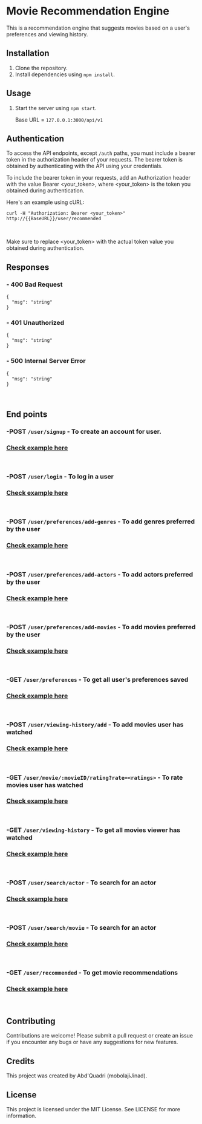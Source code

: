 # Movie Recommendation Engine

This is a recommendation engine that suggests movies based on a user's preferences and viewing history.

## Installation

1. Clone the repository.
2. Install dependencies using `npm install`.

## Usage

1.  Start the server using `npm start`.

    Base URL = `127.0.0.1:3000/api/v1`

## Authentication

To access the API endpoints, except `/auth` paths, you must include a bearer token in the authorization header of your requests. The bearer token is obtained by authenticating with the API using your credentials.

To include the bearer token in your requests, add an Authorization header with the value Bearer <your_token>, where <your_token> is the token you obtained during authentication.

Here's an example using cURL:

```
curl -H "Authorization: Bearer <your_token>"
http://{{BaseURL}}/user/recommended
```

<br>

Make sure to replace <your_token> with the actual token value you obtained during authentication.

## Responses

### - 400 Bad Request

```
{
  "msg": "string"
}
```

### - 401 Unauthorized

```
{
  "msg": "string"
}
```

### - 500 Internal Server Error

```
{
  "msg": "string"
}
```

  <br>

## End points

### -POST `/user/signup` - To create an account for user.

### [Check example here](./markdowns-files/auth.md#signup-examples)

<br>

### -POST `/user/login` - To log in a user

### [Check example here](./markdowns-files/auth.md#login-examples)

<br>

### -POST `/user/preferences/add-genres` - To add genres preferred by the user

### [Check example here](./markdowns-files/preferences.md#add-genres)

<br>

### -POST `/user/preferences/add-actors` - To add actors preferred by the user

### [Check example here](./markdowns-files/preferences.md#add-actors)

<br>

### -POST `/user/preferences/add-movies` - To add movies preferred by the user

### [Check example here](./markdowns-files/preferences.md#add-movies)

<br>

### -GET `/user/preferences` - To get all user's preferences saved

### [Check example here](./markdowns-files/preferences.md#get-preferences)

<br>

### -POST `/user/viewing-history/add` - To add movies user has watched

### [Check example here](./markdowns-files/viewing-history.md#add)

<br>

### -GET `/user/movie/:movieID/rating?rate=<ratings>` - To rate movies user has watched

### [Check example here](./markdowns-files/viewing-history.md#rate)

<br>

### -GET `/user/viewing-history` - To get all movies viewer has watched

### [Check example here](./markdowns-files/viewing-history.md#get-all)

<br>

### -POST `/user/search/actor` - To search for an actor

### [Check example here](./markdowns-files/search.md#actor)

<br>

### -POST `/user/search/movie` - To search for an actor

### [Check example here](./markdowns-files/search.md#movie)

<br>

### -GET `/user/recommended` - To get movie recommendations

### [Check example here](./markdowns-files/recommend.md)

<br>

## Contributing

Contributions are welcome! Please submit a pull request or create an issue if you encounter any bugs or have any suggestions for new features.

## Credits

This project was created by Abd'Quadri (mobolajiJinad).

## License

This project is licensed under the MIT License. See LICENSE for more information.
